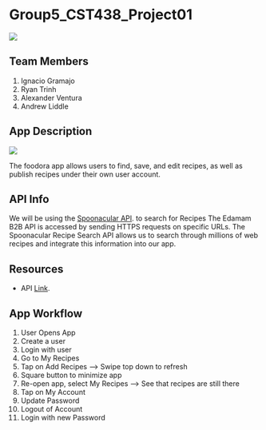 


# Group5_CST438_Project01
![](https://i.ibb.co/hLM7CSn/fcode.png)
## Team Members

1. Ignacio Gramajo
2. Ryan Trinh
3. Alexander Ventura
4. Andrew Liddle

## App Description
![](https://i.ibb.co/8g7Y9HW/foodora-bw-sm.jpg)

The foodora app allows users to find, save, and edit recipes, as well as publish recipes under their own user account.
## API Info

We will be using the [Spoonacular API](https://spoonacular.com/food-api). to search for Recipes
The Edamam B2B API is accessed by sending HTTPS requests on specific URLs. The Spoonacular Recipe Search API allows us to search through millions of web recipes and integrate this information into our app.
## Resources 
- API [Link](https://spoonacular.com/food-api/docs).

## App Workflow
1. User Opens App
2. Create a user
3. Login with user
4. Go to My Recipes
5. Tap on Add Recipes --> Swipe top down to refresh
6. Square button to minimize app
7. Re-open app, select My Recipes --> See that recipes are still there
8. Tap on My Account
9. Update Password
10. Logout of Account
11. Login with new Password

